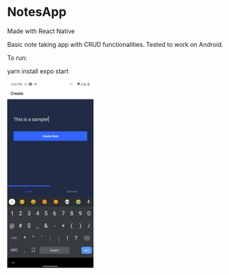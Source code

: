 # NotesApp

Made with React Native

Basic note taking app with CRUD functionalities. Tested to work on Android.

To run: 

yarn install
expo start

<img src="https://github.com/aaronhash/NotesApp/blob/main/samples/adding%20notes.jpg" alt="Adding a Note" width="200"/>
